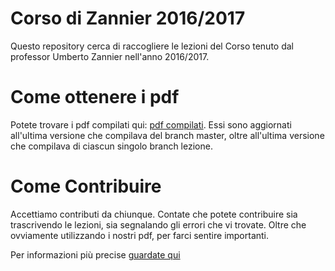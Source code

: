 # Corso di Zannier 2016/2017

Questo repository cerca di raccogliere le lezioni del Corso tenuto dal
professor Umberto Zannier nell'anno 2016/2017.

# Come ottenere i pdf

Potete trovare i pdf compilati qui: [pdf compilati](zannier1617.surge.sh). Essi
sono aggiornati all'ultima versione che compilava del branch master, oltre
all'ultima versione che compilava di ciascun singolo branch lezione.

# Come Contribuire

Accettiamo contributi da chiunque. Contate che potete contribuire sia
trascrivendo le lezioni, sia segnalando gli errori che vi trovate. Oltre che
ovviamente utilizzando i nostri pdf, per farci sentire importanti.

Per informazioni più precise [guardate qui](docs/COMECONTRIBUIRE.md)
